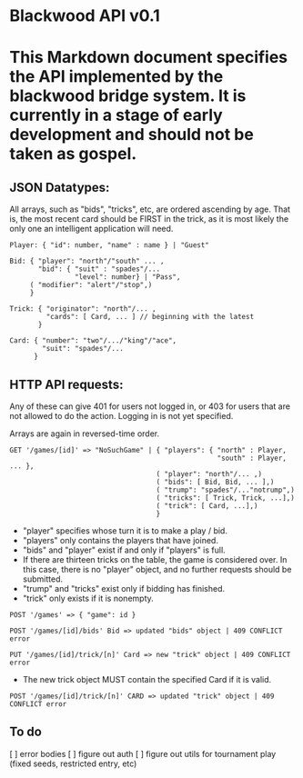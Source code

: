 # Blackwood API v0.1
This Markdown document specifies the API implemented by the blackwood bridge
system. It is currently in a stage of early development and should not be taken
as gospel.
===============================================================================

## JSON Datatypes:

All arrays, such as "bids", "tricks", etc, are ordered ascending by age.
That is, the most recent card should be FIRST in the trick, as it is most
likely the only one an intelligent application will need.

```
Player: { "id": number, "name" : name } | "Guest"

Bid: { "player": "north"/"south" ... ,
       "bid": { "suit" : "spades"/...
                "level": number} | "Pass",
     ( "modifier": "alert"/"stop",)
     }

Trick: { "originator": "north"/... ,
         "cards": [ Card, ... ] // beginning with the latest
       }

Card: { "number": "two"/.../"king"/"ace",
        "suit": "spades"/...
      }
```

## HTTP API requests:
Any of these can give 401 for users not logged in, or 403 for users that are 
not allowed to do the action. Logging in is not yet specified.

Arrays are again in reversed-time order.

```
GET '/games/[id]' => "NoSuchGame" | { "players": { "north" : Player, 
                                                   "south" : Player, ... }, 
                                    ( "player": "north"/... ,)
                                    ( "bids": [ Bid, Bid, ... ],)
                                    ( "trump": "spades"/..."notrump",)
                                    ( "tricks": [ Trick, Trick, ...],)
                                    ( "trick": [ Card, ...],)
                                    }
```
* "player" specifies whose turn it is to make a play / bid.
* "players" only contains the players that have joined.
* "bids" and "player" exist if and only if "players" is full.
* If there are thirteen tricks on the table, the game is considered over.
  In this case, there is no "player" object, and no further requests should be
  submitted.
* "trump" and "tricks" exist only if bidding has finished.
* "trick" only exists if it is nonempty.
```
POST '/games' => { "game": id }

POST '/games/[id]/bids' Bid => updated "bids" object | 409 CONFLICT error

PUT '/games/[id]/trick/[n]' Card => new "trick" object | 409 CONFLICT error
```
* The new trick object MUST contain the specified Card if it is valid.
```
POST '/games/[id]/trick/[n]' CARD => updated "trick" object | 409 CONFLICT error
```
## To do
[ ] error bodies
[ ] figure out auth
[ ] figure out utils for tournament play (fixed seeds, restricted entry, etc)
